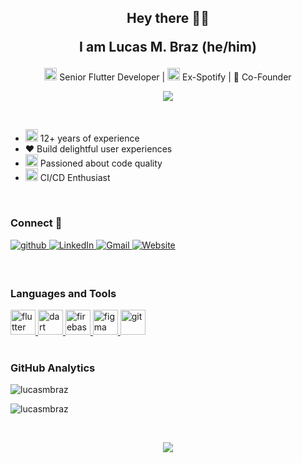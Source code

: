 <h2 align="center">Hey there 👋🏼

I am Lucas M. Braz (he/him)

</h2>

<p align='center'>
<img src="https://www.vectorlogo.zone/logos/flutterio/flutterio-icon.svg" alt="flutter" width="20" height="20"/> Senior Flutter Developer  |  <img src="https://www.vectorlogo.zone/logos/spotify/spotify-icon.svg" alt="spotify" width="20" height="20"/> Ex-Spotify  |  🌱 Co-Founder
</p>

<p align='center'>
<img src= 'https://capsule-render.vercel.app/api?type=rect&color=gradient&height=2.5'/>  
</p>

</br>

- <img src="https://www.svgrepo.com/show/407418/shield.svg" alt="code" width="20" height="20"/> 12+ years of experience
- ❤️ Build delightful user experiences
- <img src="https://www.svgrepo.com/show/295398/code.svg" alt="code" width="20" height="20"/> Passioned about code quality
- <img src="https://www.svgrepo.com/show/400683/rocket.svg" alt="code" width="20" height="20"/> CI/CD Enthusiast



</br>

<h3>Connect 🤝</h3> 

<p align="left">
<a href="https://github.com/lucasmbraz" target="_blank">
<img src=https://img.shields.io/badge/github-%2324292e.svg?&style=for-the-badge&logo=github&logoColor=white alt=github style="margin-bottom: 5px;" />
</a>
<a href="https://www.linkedin.com/in/lucas-m-braz/" target="_blank">
<img alt="LinkedIn" src="https://img.shields.io/badge/linkedin%20-%230077B5.svg?&style=for-the-badge&logo=linkedin&logoColor=white"/>
</a>
<a href="mailto:lmonteirobraz@gmail.com">
<img alt="Gmail" src="https://img.shields.io/badge/Gmail-D14836?style=for-the-badge&logo=gmail&logoColor=white" />
</a>
<a href="https://lucasmbraz.com/" target="_blank">
<img alt="Website" src="https://img.shields.io/badge/www-blue?style=for-the-badge&logo=googlechrome&logoColor=white" />
</a>
</p> 

</br>

<h3 align="left">Languages and Tools</h3>
<p align="left"> 
  <a href="https://flutter.dev" target="_blank" rel="noreferrer"> <img src="https://www.vectorlogo.zone/logos/flutterio/flutterio-icon.svg" alt="flutter" width="40" height="40"/> </a>
  <a href="https://dart.dev" target="_blank" rel="noreferrer"> <img src="https://www.vectorlogo.zone/logos/dartlang/dartlang-icon.svg" alt="dart" width="40" height="40"/> </a> 
  <a href="https://firebase.google.com/" target="_blank" rel="noreferrer"> <img src="https://www.vectorlogo.zone/logos/firebase/firebase-icon.svg" alt="firebase" width="40" height="40"/> </a> 
  <a href="https://www.figma.com/" target="_blank" rel="noreferrer"> <img src="https://www.vectorlogo.zone/logos/figma/figma-icon.svg" alt="figma" width="40" height="40"/> </a> 
  <a href="https://git-scm.com/" target="_blank" rel="noreferrer"> <img src="https://www.vectorlogo.zone/logos/git-scm/git-scm-icon.svg" alt="git" width="40" height="40"/> </a> 

</br>
</br>

### **GitHub Analytics**

<p><img  src="https://github-readme-stats.vercel.app/api/top-langs?username=lucasmbraz&show_icons=true&locale=en&layout=compact" alt="lucasmbraz" /></p>

<p><img src="https://github-readme-streak-stats.herokuapp.com/?user=lucasmbraz&" alt="lucasmbraz" /></p>

</br>

<p align='center'>
<img src= 'https://capsule-render.vercel.app/api?type=rect&color=gradient&height=2.5'/>  
</p>
